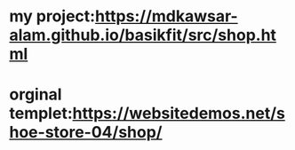 # my project:https://mdkawsar-alam.github.io/basikfit/src/shop.html

# orginal templet:https://websitedemos.net/shoe-store-04/shop/